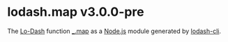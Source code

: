 # lodash.map v3.0.0-pre

The [Lo-Dash](https://lodash.com/) function [_.map](http://lodash.com/docs#map) as a [Node.js](http://nodejs.org/) module generated by [lodash-cli](https://www.npmjs.com/package/lodash-cli).

